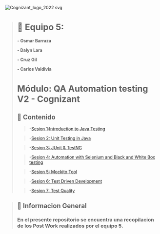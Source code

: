 ![Cognizant_logo_2022 svg](https://user-images.githubusercontent.com/77414220/167276034-fc9aba50-8b81-4ce6-8da8-db3aea61e87b.png)

># :busts_in_silhouette: Equipo 5:
>
>**- Osmar Barraza**
>
>**- Dalyn Lara**
>
>**- Cruz Gil**
>
>**- Carlos Valdivia**
>
># Módulo: QA Automation testing V2 - Cognizant
>## :bookmark_tabs: Contenido
>>-[Sesion 1:Introduction to Java Testing](https://github.com/OsmarBarraza24/BEDU-Team-5-Repository./tree/main/Sesi%C3%B3n%201)
>
>>-[Sesion 2: Unit Testing in Java](https://github.com/OsmarBarraza24/BEDU-Team-5-Repository./tree/main/Sesi%C3%B3n%202)
>
>>-[Sesion 3: JUnit & TestNG](https://github.com/OsmarBarraza24/BEDU-Team-5-Repository./tree/main/Sesi%C3%B3n%203)
>
>>-[Sesion 4: Automation with Selenium and Black and White Box testing](https://github.com/OsmarBarraza24/BEDU-Team-5-Repository./tree/main/Sesi%C3%B3n%204)
>
>>-[Sesion 5: Mockito Tool](https://github.com/OsmarBarraza24/BEDU-Team-5-Repository./tree/main/Sesi%C3%B3n%205)
>
>>-[Sesion 6: Test Driven Development](https://github.com/OsmarBarraza24/BEDU-Team-5-Repository./tree/main/Sesi%C3%B3n%206)
>
>>-[Sesion 7: Test Quality](https://github.com/OsmarBarraza24/BEDU-Team-5-Repository./tree/main/Sesi%C3%B3n%207)

>## :mega: Informacion General
>
>### En el presente repositorio se encuentra una recopilacion de los Post Work realizados por el equipo 5.
